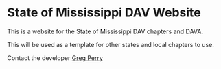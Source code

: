 # State of Mississippi DAV Website

This is a website for the State of Mississippi DAV chapters and DAVA.

This will be used as a template for other states and local chapters to use.

Contact the developer <a href="mailto:chizy2@gmail.com">Greg Perry</a>